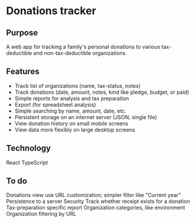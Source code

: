 # Donations tracker

## Purpose

A web app for tracking a family's personal donations to various tax-deductible and non-tax-deductible organizations.

## Features

- Track list of organizations (name, tax-status, notes)
- Track donations (date, amount, notes, kind like pledge, budget, or paid)
- Simple reports for analysis and tax preparation
- Export (for spreadsheet analysis)
- Simple searching by name, amount, date, etc.
- Persistent storage on an internet server (JSON, single file)
- View donation history on small mobile screens
- View data more flexibly on large desktop screens

## Technology

React
TypeScript

## To do

Donations view use URL customization; simpler filter like "Current year"
Persistence to a server
Security
Track whether receipt exists for a donation
Tax-preparation specific report
Organization categories, like environment
Organization filtering by URL
